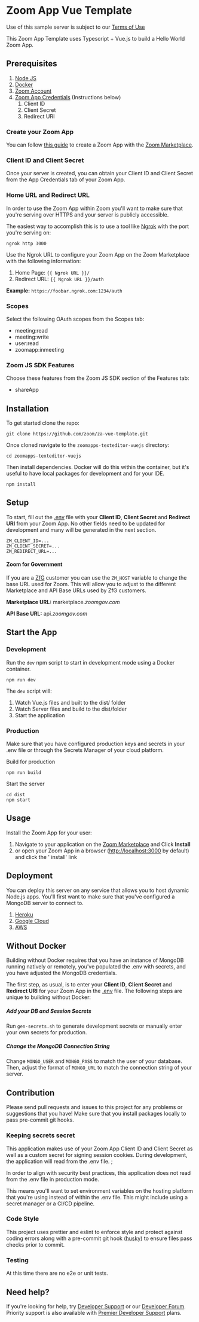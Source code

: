 # Zoom App Vue Template

Use of this sample server is subject to our [Terms of Use](https://zoom.us/docs/en-us/zoom_api_license_and_tou.html)

This Zoom App Template uses Typescript + Vue.js to build a Hello World Zoom App.

## Prerequisites

1. [Node JS](https://nodejs.org/en/)
2. [Docker](https://docker.io/)
3. [Zoom Account](https://support.zoom.us/hc/en-us/articles/207278726-Plan-Types-)
4. [Zoom App Credentials]() (Instructions below)
    1. Client ID
    2. Client Secret
    3. Redirect URI

### Create your Zoom App

You can follow [this guide]() to create a Zoom App with the [Zoom Marketplace](https://marketplace.zoom.us/).

### Client ID and Client Secret

Once your server is created, you can obtain your Client ID and Client Secret from the App Credentials tab of your Zoom
App.

### Home URL and Redirect URL

In order to use the Zoom App within Zoom you'll want to make sure that you're serving over HTTPS and your server is
publicly accessible.

The easiest way to accomplish this is to use a tool like [Ngrok](https://ngrok.com) with the port you're serving on:

```shell
ngrok http 3000
```

Use the Ngrok URL to configure your Zoom App on the Zoom Marketplace with the following information:

1. Home Page: `{{ Ngrok URL }}/`
2. Redirect URL: `{{ Ngrok URL }}/auth`

**Example:** `https://foobar.ngrok.com:1234/auth`

### Scopes

Select the following OAuth scopes from the Scopes tab:

- meeting:read
- meeting:write
- user:read
- zoomapp:inmeeting

### Zoom JS SDK Features

Choose these features from the Zoom JS SDK section of the Features tab:

- shareApp

## Installation

To get started clone the repo:

```shell
git clone https://github.com/zoom/za-vue-template.git
```

Once cloned navigate to the `zoomapps-texteditor-vuejs` directory:

```
cd zoomapps-texteditor-vuejs
```

Then install dependencies. Docker will do this within the container, but it's useful to have local packages for
development and for your IDE.

```shell
npm install
```

## Setup

To start, fill out the [.env](.env) file with your **Client ID**, **Client Secret** and **Redirect URI** from your Zoom
App. No other fields need to be updated for development and many will be generated in the next section.

```dotenv
ZM_CLIENT_ID=...
ZM_CLIENT_SECRET=...
ZM_REDIRECT_URL=...
```

#### Zoom for Government

If you are a [ZfG](https://www.zoomgov.com/) customer you can use the `ZM_HOST` variable to change the base URL used for
Zoom. This will allow you to adjust to the different Marketplace and API Base URLs used by ZfG customers.

**Marketplace URL:** marketplace.*zoomgov.com*

**API Base URL:** api.*zoomgov.com*

## Start the App

### Development

Run the `dev` npm script to start in development mode using a Docker container.

```shell
npm run dev
```

The `dev` script will:

1. Watch Vue.js files and built to the dist/ folder
1. Watch Server files and build to the dist/folder
1. Start the application

### Production

Make sure that you have configured production keys and secrets in your .env file or through the Secrets Manager of your
cloud platform.

Build for production

```shell
npm run build
```

Start the server

```shell
cd dist
npm start
````

## Usage

Install the Zoom App for your user:

1. Navigate to your application on the [Zoom Marketplace](https://marketplace.zoom.us) and Click **Install**
2. or open your Zoom App in a browser ([http://localhost:3000](http://localhost:3000) by default) and click the '
   install' link

## Deployment

You can deploy this server on any service that allows you to host dynamic Node.js apps. You'll first want to make sure
that you've configured a MongoDB server to connect to.

1. [Heroku](https://devcenter.heroku.com/articles/deploying-nodejs)
2. [Google Cloud](https://cloud.google.com/run/docs/quickstarts/build-and-deploy/nodejs)
3. [AWS](https://aws.amazon.com/getting-started/hands-on/deploy-nodejs-web-app/)

## Without Docker

Building without Docker requires that you have an instance of MongoDB running natively or remotely, you've populated the
.env with secrets, and you have adjusted the MongoDB credentials.

The first step, as usual, is to enter your **Client ID**, **Client Secret** and **Redirect URI** for your Zoom App in
the [.env](.env) file. The following steps are unique to building without Docker:

##### Add your DB and Session Secrets

Run `gen-secrets.sh` to generate development secrets or manually enter your own secrets for production.

##### Change the MongoDB Connection String

Change `MONGO_USER` and `MONGO_PASS` to match the user of your database. Then, adjust the format of `MONGO_URL` to match
the connection string of your server.

## Contribution

Please send pull requests and issues to this project for any problems or suggestions that you have! Make sure that you
install packages locally to pass pre-commit git hooks.

### Keeping secrets secret

This application makes use of your Zoom App Client ID and Client Secret as well as a custom secret for signing session
cookies. During development, the application will read from the .env file. ;

In order to align with security best
practices, this application does not read from the .env file in production mode.

This means you'll want to set environment variables on the hosting platform that you're using instead of within the .env file. This might include using a secret manager or a CI/CD pipeline.

### Code Style

This project uses prettier and eslint to enforce style and protect against coding errors along with a pre-commit git
hook ([husky](https://typicode.github.io/husky/#/)) to ensure files pass checks prior to commit.

### Testing

At this time there are no e2e or unit tests.

## Need help?

If you're looking for help, try [Developer Support](https://devsupport.zoom.us) or
our [Developer Forum](https://devforum.zoom.us). Priority support is also available
with [Premier Developer Support](https://zoom.us/docs/en-us/developer-support-plans.html) plans.
